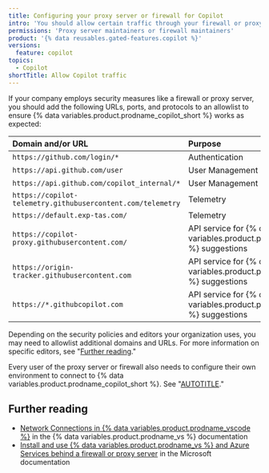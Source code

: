 ```yaml
---
title: Configuring your proxy server or firewall for Copilot
intro: 'You should allow certain traffic through your firewall or proxy server for {% data variables.product.prodname_copilot_short %} to work as intended.'
permissions: 'Proxy server maintainers or firewall maintainers'
product: '{% data reusables.gated-features.copilot %}'
versions:
  feature: copilot
topics:
  - Copilot
shortTitle: Allow Copilot traffic
---
```


If your company employs security measures like a firewall or proxy server, you should add the following URLs, ports, and protocols to an allowlist to ensure {% data variables.product.prodname_copilot_short %} works as expected:

| Domain and/or URL                      | Purpose |
| :------------------------------------- | :--------------------------------- |
| `https://github.com/login/*`             | Authentication |
| `https://api.github.com/user`             | User Management |
| `https://api.github.com/copilot_internal/*` | User Management |
| `https://copilot-telemetry.githubusercontent.com/telemetry` | Telemetry |
| `https://default.exp-tas.com/` | Telemetry |
| `https://copilot-proxy.githubusercontent.com/` | API service for {% data variables.product.prodname_copilot_short %} suggestions |
| `https://origin-tracker.githubusercontent.com` | API service for {% data variables.product.prodname_copilot_short %} suggestions |
| `https://*.githubcopilot.com` | API service for {% data variables.product.prodname_copilot_short %} suggestions |

Depending on the security policies and editors your organization uses, you may need to allowlist additional domains and URLs. For more information on specific editors, see "[Further reading](#further-reading)."

Every user of the proxy server or firewall also needs to configure their own environment to connect to {% data variables.product.prodname_copilot_short %}. See "[AUTOTITLE](/copilot/configuring-github-copilot/configuring-network-settings-for-github-copilot)."

## Further reading

* [Network Connections in {% data variables.product.prodname_vscode %}](https://code.visualstudio.com/docs/setup/network) in the {% data variables.product.prodname_vs %} documentation
* [Install and use {% data variables.product.prodname_vs %} and Azure Services behind a firewall or proxy server](https://learn.microsoft.com/en-us/visualstudio/install/install-and-use-visual-studio-behind-a-firewall-or-proxy-server) in the Microsoft documentation
